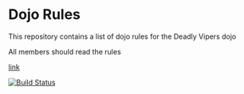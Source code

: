 Dojo Rules
==========

This repository contains a list of dojo rules for the Deadly Vipers dojo

All members should read the rules

[link](https://github.com/deadlyvipers)

[![Build Status](https://secure.travis-ci.org/rails/arel.svg?branch=master)](http://travis-ci.org/rails/arel)

